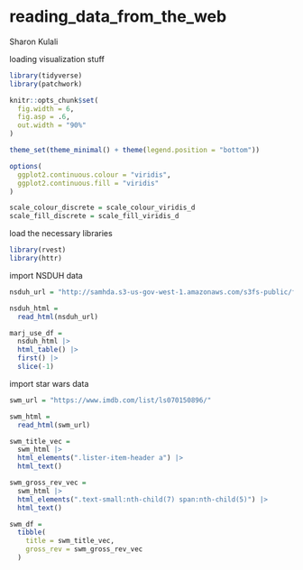 reading_data_from_the_web
================
Sharon Kulali

loading visualization stuff

``` r
library(tidyverse)
library(patchwork)

knitr::opts_chunk$set(
  fig.width = 6,
  fig.asp = .6,
  out.width = "90%"
)

theme_set(theme_minimal() + theme(legend.position = "bottom"))

options(
  ggplot2.continuous.colour = "viridis",
  ggplot2.continuous.fill = "viridis"
)

scale_colour_discrete = scale_colour_viridis_d
scale_fill_discrete = scale_fill_viridis_d
```

load the necessary libraries

``` r
library(rvest)
library(httr)
```

import NSDUH data

``` r
nsduh_url = "http://samhda.s3-us-gov-west-1.amazonaws.com/s3fs-public/field-uploads/2k15StateFiles/NSDUHsaeShortTermCHG2015.htm"

nsduh_html = 
  read_html(nsduh_url)
```

``` r
marj_use_df =
  nsduh_html |> 
  html_table() |> 
  first() |> 
  slice(-1)
```

import star wars data

``` r
swm_url = "https://www.imdb.com/list/ls070150896/"

swm_html = 
  read_html(swm_url)
```

``` r
swm_title_vec =
  swm_html |> 
  html_elements(".lister-item-header a") |> 
  html_text()

swm_gross_rev_vec =
  swm_html |> 
  html_elements(".text-small:nth-child(7) span:nth-child(5)") |> 
  html_text()

swm_df = 
  tibble(
    title = swm_title_vec,
    gross_rev = swm_gross_rev_vec
  )
```

